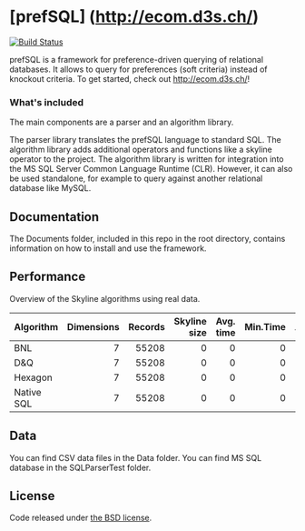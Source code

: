# [prefSQL] (http://ecom.d3s.ch/)

[![Build Status](https://ci.appveyor.com/api/projects/status/458h4u5v0qbh2tr7?svg=true)](https://ci.appveyor.com/project/migaman/prefsql)

prefSQL is a framework for preference-driven querying of relational databases. It allows to query for preferences (soft criteria) instead of knockout criteria.
To get started, check out <http://ecom.d3s.ch/>!

### What's included
The main components are a parser and an algorithm library. 

The parser library translates the prefSQL language to standard SQL.
The algorithm library adds additional operators and functions like a skyline operator to the project.
The algorithm library is written for integration into the MS SQL Server Common Language Runtime (CLR). 
However, it can also be used standalone, for example to query against another relational database like MySQL.
 

## Documentation

The Documents folder, included in this repo in the root directory, contains information on how to install and use the framework.


## Performance

Overview of the Skyline algorithms using real data.

| Algorithm     | Dimensions    | Records  | Skyline size   | Avg. time   | Min.Time   | Max. Time   |
|---------------|--------------:| --------:|---------------:|------------:|-----------:|------------:|
| BNL           | 7             | 55208    | 0 				| 0 		  | 0 	  	   | 0  		 |
| D&Q           | 7             | 55208    | 0 				| 0 		  | 0 		   | 0 			 |
| Hexagon       | 7             | 55208    | 0 				| 0 		  | 0 		   | 0 			 |
| Native SQL    | 7             | 55208    | 0 				| 0 		  | 0 		   | 0 			 |


## Data

You can find CSV data files in the Data folder.
You can find MS SQL database in the SQLParserTest folder.

## License
Code released under [the BSD license](https://github.com/migaman/prefSQL/blob/master/LICENSE.txt).